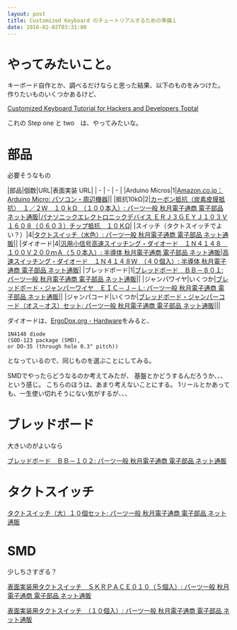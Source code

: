 ```yaml
---
layout: post
title: Customized Keyboard のチュートリアルするための準備１
date: 2016-02-02T03:31:00
---
```


# やってみたいこと。

キーボード自作とか、調べるだけならと思った結果、以下のものをみつけた。
作りたいものいくつかあるけど、

[Customized Keyboard Tutorial for Hackers and Developers Toptal](http://www.toptal.com/embedded/from-the-ground-up-how-i-built-the-developers-dream-keybooard)

これの Step one と two　は、やってみたいな。

# 部品

必要そうなもの

|部品|個数|URL|表面実装 URL|
| - | - | - |
|Arduino Micros|1|[Amazon.co.jp： Arduino Micro: パソコン・周辺機器](http://www.amazon.co.jp/Arduino-ARD-A000059-Micro/dp/B00AFY2S56 "Amazon.co.jp： Arduino Micro: パソコン・周辺機器")||
|抵抗10kΩ|2|[カーボン抵抗（炭素皮膜抵抗）　１／２Ｗ　１０ｋΩ　（１００本入）: パーツ一般 秋月電子通商 電子部品 ネット通販](http://akizukidenshi.com/catalog/g/gR-07838/ "カーボン抵抗（炭素皮膜抵抗）　１／２Ｗ　１０ｋΩ　（１００本入）: パーツ一般 秋月電子通商 電子部品 ネット通販")|[パナソニックエレクトロニックデバイス ＥＲＪ３ＧＥＹＪ１０３Ｖ １６０８（０６０３）チップ抵抗　１０ＫΩ](https://www.sengoku.co.jp/mod/sgk_cart/detail.php?code=2A5R-DUEE "パナソニックエレクトロニックデバイス ＥＲＪ３ＧＥＹＪ１０３Ｖ １６０８（０６０３）チップ抵抗　１０ＫΩ")|
|スイッチ（タクトスイッチでよい？）|4|[タクトスイッチ（水色）: パーツ一般 秋月電子通商 電子部品 ネット通販](http://akizukidenshi.com/catalog/g/gP-03649/ "タクトスイッチ（水色）: パーツ一般 秋月電子通商 電子部品 ネット通販")||
|ダイオード|4|[汎用小信号高速スイッチング・ダイオード　１Ｎ４１４８　１００Ｖ２００ｍＡ（５０本入）: 半導体 秋月電子通商 電子部品 ネット通販](http://akizukidenshi.com/catalog/g/gI-00941/ "汎用小信号高速スイッチング・ダイオード　１Ｎ４１４８　１００Ｖ２００ｍＡ（５０本入）: 半導体 秋月電子通商 電子部品 ネット通販")|[高速スイッチング・ダイオード　１Ｎ４１４８Ｗ　（４０個入）: 半導体 秋月電子通商 電子部品 ネット通販](http://akizukidenshi.com/catalog/g/gI-07084/ "高速スイッチング・ダイオード　１Ｎ４１４８Ｗ　（４０個入）: 半導体 秋月電子通商 電子部品 ネット通販")|
|ブレッドボード|1|[ブレッドボード　ＢＢ－８０１: パーツ一般 秋月電子通商 電子部品 ネット通販](http://akizukidenshi.com/catalog/g/gP-05294/ "ブレッドボード　ＢＢ－８０１: パーツ一般 秋月電子通商 電子部品 ネット通販")||
|ジャンパワイヤ|いくつか|[ブレッドボード・ジャンパーワイヤ　ＥＩＣ－Ｊ－Ｌ: パーツ一般 秋月電子通商 電子部品 ネット通販](http://akizukidenshi.com/catalog/g/gP-00288/ "ブレッドボード・ジャンパーワイヤ　ＥＩＣ－Ｊ－Ｌ: パーツ一般 秋月電子通商 電子部品 ネット通販")||
|ジャンパコード|いくつか|[ブレッドボード・ジャンパーコード（オス－オス）セット: パーツ一般 秋月電子通商 電子部品 ネット通販](http://akizukidenshi.com/catalog/g/gC-05159/ "ブレッドボード・ジャンパーコード（オス－オス）セット: パーツ一般 秋月電子通商 電子部品 ネット通販")|||


ダイオードは、[ErgoDox.org - Hardware](http://ergodox.org/Hardware.aspx "ErgoDox.org - Hardware")をみると、

```
1N4148 diode
(SOD-123 package (SMD),
or DO-35 (through hole 0.3" pitch))
```

となっているので、同じものを選ぶことにしてみる。

SMDでやったらどうなるのか考えてみたが、
基盤とかどうするんだろうか、、、という感じ。
こちらのほうは、あまり考えないことにする。
1リールとかあっても、一生使い切れそうにない気がするが、、、


# ブレッドボード

大きいのがよいなら

[ブレッドボード　ＢＢ－１０２: パーツ一般 秋月電子通商 電子部品 ネット通販](http://akizukidenshi.com/catalog/g/gP-09257/ "ブレッドボード　ＢＢ－１０２: パーツ一般 秋月電子通商 電子部品 ネット通販")

# タクトスイッチ

[タクトスイッチ（大）１０個セット: パーツ一般 秋月電子通商 電子部品 ネット通販](http://akizukidenshi.com/catalog/g/gP-02561/ "タクトスイッチ（大）１０個セット: パーツ一般 秋月電子通商 電子部品 ネット通販")

# SMD

少しちさすぎる？

[表面実装用タクトスイッチ　ＳＫＲＰＡＣＥ０１０（５個入）: パーツ一般 秋月電子通商 電子部品 ネット通販](http://akizukidenshi.com/catalog/g/gP-06185/ "表面実装用タクトスイッチ　ＳＫＲＰＡＣＥ０１０（５個入）: パーツ一般 秋月電子通商 電子部品 ネット通販")

[表面実装用タクトスイッチ　（１０個入）: パーツ一般 秋月電子通商 電子部品 ネット通販](http://akizukidenshi.com/catalog/g/gP-08081/ "表面実装用タクトスイッチ　（１０個入）: パーツ一般 秋月電子通商 電子部品 ネット通販")
